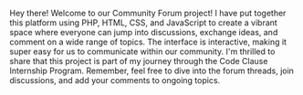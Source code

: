 Hey there! Welcome to our Community Forum project! I have put together this platform using PHP, HTML, CSS, and JavaScript to create a vibrant space where everyone can jump into discussions, exchange ideas, and comment on a wide range of topics. The interface is interactive, making it super easy for us to communicate within our community.
I'm thrilled to share that this project is part of my journey through the Code Clause Internship Program.  Remember, feel free to dive into the forum threads, join discussions, and add your comments to ongoing topics.
